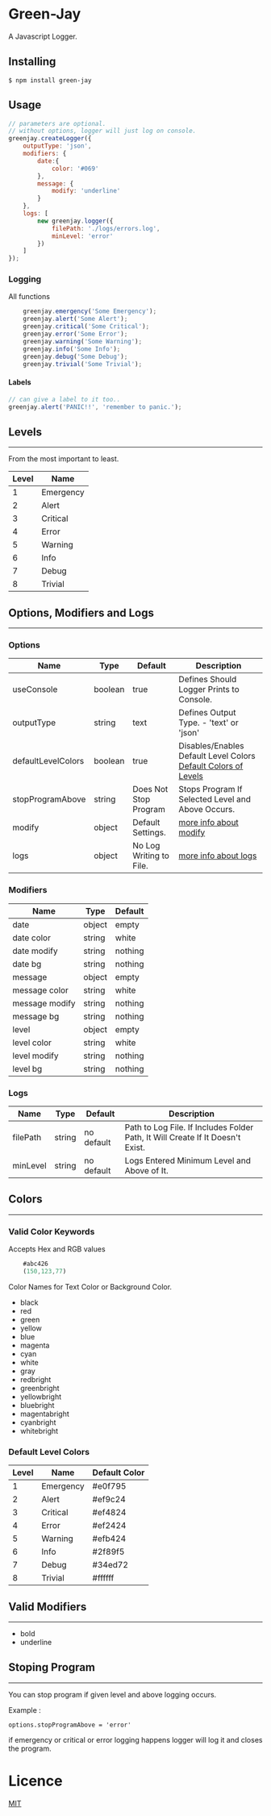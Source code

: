 # Green-Jay

A Javascript Logger.

## Installing
```shell
$ npm install green-jay
```
## Usage
```javascript
// parameters are optional.
// without options, logger will just log on console.
greenjay.createLogger({
    outputType: 'json',
    modifiers: {
        date:{
            color: '#069'
        },
        message: {
            modify: 'underline'
        }
    },
    logs: [
        new greenjay.logger({
            filePath: './logs/errors.log',
            minLevel: 'error'
        })
    ]
});
```

### Logging

All functions
```javascript
    greenjay.emergency('Some Emergency');
    greenjay.alert('Some Alert');
    greenjay.critical('Some Critical');
    greenjay.error('Some Error');
    greenjay.warning('Some Warning');
    greenjay.info('Some Info');
    greenjay.debug('Some Debug');
    greenjay.trivial('Some Trivial');
```
#### Labels
```javascript
// can give a label to it too..
greenjay.alert('PANIC!!', 'remember to panic.');

```

## Levels
---
From the most important to least.

Level | Name
---  | ---
 1 | Emergency
 2 | Alert
 3 | Critical
 4 | Error
 5 | Warning
 6 | Info
 7 | Debug
 8 | Trivial

## Options, Modifiers and Logs
---
### Options

Name | Type |  Default  | Description
--- | --- | --- | ---
useConsole | boolean | true | Defines Should Logger Prints to Console.
outputType | string | text | Defines Output Type. - 'text' or 'json'
defaultLevelColors | boolean | true | Disables/Enables Default Level Colors [Default Colors of Levels](#colors)
stopProgramAbove | string | Does Not Stop Program | Stops Program If Selected Level and Above Occurs.
modify | object | Default Settings. | [more info about modify](#modifiers)
logs | object | No Log Writing to File. | [more info about logs](#logs)

### Modifiers

Name | Type | Default 
--- | --- | --- | 
date | object | empty 
date color | string | white
date modify | string | nothing 
date bg | string | nothing 
message | object | empty 
message color | string | white 
message modify | string | nothing 
message bg | string | nothing 
level | object | empty 
level color | string | white 
level modify | string | nothing 
level bg | string | nothing 

### Logs

Name | Type | Default | Description
--- | --- | --- | --- |
filePath | string | no default | Path to Log File. If Includes Folder Path, It Will Create If It Doesn't Exist. 
minLevel | string | no default | Logs Entered Minimum Level and Above of It.

## Colors
---

### Valid Color Keywords

Accepts Hex and RGB values

```javascript
    #abc426
    (150,123,77)
```

Color Names for Text Color or Background Color.
- black
- red
- green
- yellow
- blue
- magenta
- cyan
- white
- gray
- redbright
- greenbright
- yellowbright
- bluebright
- magentabright
- cyanbright
- whitebright

### Default Level Colors

Level | Name | Default Color
---  | --- | ---
 1 | Emergency | #e0f795
 2 | Alert | #ef9c24
 3 | Critical | #ef4824
 4 | Error | #ef2424
 5 | Warning | #efb424
 6 | Info | #2f89f5
 7 | Debug | #34ed72
 8 | Trivial | #ffffff



## Valid Modifiers
---

- bold
- underline

## Stoping Program
---

You can stop program if given level and above logging occurs.

Example :

    options.stopProgramAbove = 'error'

if emergency or critical or error logging happens logger will log it and closes the program.

# Licence

[MIT](https://github.com/Jexulie/green-jay/blob/master/LICENSE)